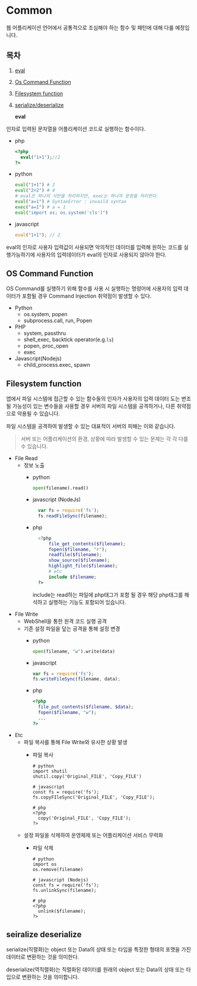 # Common

웹 어플리케이션 언어에서 공통적으로 조심해야 하는 함수 및 패턴에 대해 다룰 예정입니다.

## 목차

1. [eval](common.md#eval)
2. [Os Command Function](common.md#OS-Command-Function)
3. [Filesystem function](common.md#Filesystem-function)
4. [serialize/deserialize](common.md#serialize-deserialize)

   **eval**

인자로 입력된 문자열을 어플리케이션 코드로 실행하는 함수이다.

* php

  ```php
  <?php
    eval("1+1");//2
  ?>
  ```

* python

  ```python
  eval("1+1") # 2
  eval("2+2") # 4
  # eval은 하나의 식만을 처리하지만, exec는 하나의 문장을 처리한다.
  eval("a=1") # SyntaxError : invaild syntax
  exec("a=1") # a = 1
  eval("import os; os.system('cls')")
  ```

* javascript

  ```javascript
  eval("1+1"); // 2
  ```

eval의 인자로 사용자 입력값이 사용되면 악의적인 데이터를 입력해 원하는 코드를 실행가능하기에 사용자의 입력데이터가 eval의 인자로 사용되지 않아야 한다.

## OS Command Function

OS Command를 실행하기 위해 함수를 사용 시 실행하는 명령어에 사용자의 입력 데이터가 포함될 경우 Command Injection 취약점이 발생할 수 있다.

* Python
  * os.system, popen
  * subprocess.call, run, Popen
* PHP
  * system, passthru
  * shell\_exec, backtick operator\(e.g.`ls`\)
  * popen, proc\_open
  * exec
* Javascript\(Nodejs\)
  * child\_process.exec, spawn

## Filesystem function

앱에서 파일 시스템에 접근할 수 있는 함수들의 인자가 사용자의 입력 데이터 도는 변조될 가능성이 있는 변수들을 사용할 경우 서버의 파일 시스템을 공격하거나, 다른 취약점으로 악용될 수 있습니다.

파일 시스템을 공격하여 발생할 수 있는 대표적이 서버의 피해는 이와 같습니다.

> 서버 또는 어플리케이션의 환경, 상황에 따라 발생할 수 있는 문제는 각 각 다를 수 있습니다.

* File Read
  * 정보 노출
    * python

      ```python
      open(filename).read()
      ```

    * javascript \(NodeJs\)

      ```javascript
        var fs = require('fs');
        fs.readFileSync(filename);
      ```

    * php

      ```php
        <?php
            file_get_contents($filename);
            fopen($filename, "r");
            readfile($filename);
            show_source($filename);
            highlight_file($filename);
            # etc
            include $filename;
        ?>
      ```

      include는 read하는 파일에 php태그가 포함 될 경우 해당 php태그를 해석하고 실행하는 기능도 포함되어 있습니다.
* File Write
  * WebShell을 통한 원격 코드 실행 공격
  * 기존 설정 파일을 덮는 공격을 통해 설정 변경
    * python

      ```python
      open(filename, "w").write(data)
      ```

    * javascript

      ```javascript
      var fs = require('fs');
      fs.writeFileSync(filename, data);
      ```

    * php

      ```php
      <?php
        file_put_contents($filename, $data);
        fopen($filename, "w");
        ...
      ?>
      ```
* Etc
  * 파일 복사를 통해 File Write와 유사한 상황 발생
    * 파일 복사

      ```text
      # python
      import shutil
      shutil.copy('Original_FILE', 'Copy_FILE')

      # javascript
      const fs = require('fs');
      fs.copyFIleSync('Original_FILE', 'Copy_FILE');

      # php
      <?php
        copy('Original_FILE', 'Copy_FILE');
      ?>
      ```
  * 설정 파일을 삭제하여 운영체제 또는 어플리케이션 서비스 무력화
    * 파일 삭제

      ```text
      # python
      import os
      os.remove(filename)

      # javascript (Nodejs)
      const fs = require('fs');
      fs.unlinkSync(filename);

      # php
      <?php 
        unlink($filename);
      ?>
      ```

## seiralize deserialize

serialize\(직렬화\)는 object 또는 Data의 상태 또는 타입을 특정한 형태의 포맷을 가진 데이터로 변환하는 것을 의미한다.

deserialize\(역직렬화\)는 직렬화된 데이터를 원래의 object 또는 Data의 상태 또는 타입으로 변환하는 것을 의미합니다.

